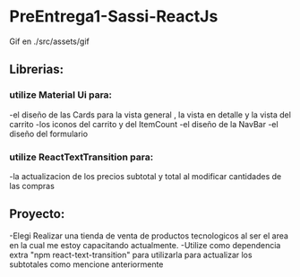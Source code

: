 # PreEntrega1-Sassi-ReactJs
Gif en ./src/assets/gif

## Librerias:
### utilize Material Ui para:
-el diseño de las Cards para la vista general , la vista en detalle y la vista del carrito
-los iconos del carrito y del ItemCount
-el diseño de la NavBar
-el diseño del formulario

### utilize ReactTextTransition para:
-la actualizacion de los precios subtotal y total al modificar cantidades de las compras

## Proyecto:
-Elegi Realizar una tienda de venta de productos tecnologicos al ser el area en la cual me estoy capacitando actualmente.
-Utilize como dependencia extra  "npm react-text-transition" para utilizarla para actualizar los subtotales como mencione anteriormente